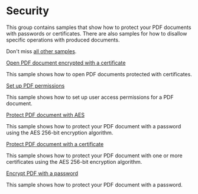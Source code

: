 # Security
This group contains samples that show how to protect your PDF documents with passwords or certificates. There are also samples for how to disallow specific operations with produced documents.

Don't miss [all other samples](/Samples).

[Open PDF document encrypted with a certificate](/Samples/Security/OpenCertificateProtectedDocument)

This sample shows how to open PDF documents protected with certificates.

[Set up PDF permissions](/Samples/Security/Permissions)

This sample shows how to set up user access permissions for a PDF document.

[Protect PDF document with AES](/Samples/Security/ProtectDocumentWithAes)

This sample shows how to protect your PDF document with a password using the AES 256-bit encryption algorithm.

[Protect PDF document with a certificate](/Samples/Security/ProtectDocumentWithCertificate)

This sample shows how to protect your PDF document with one or more certificates using the AES 256-bit encryption algorithm.

[Encrypt PDF with a password](/Samples/Security/SetPassword)

This sample shows how to protect your PDF document with a password.
